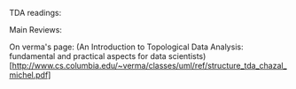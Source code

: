 TDA readings:

Main Reviews:

On verma's page:
(An Introduction to Topological Data Analysis: fundamental and practical aspects for data scientists)[http://www.cs.columbia.edu/~verma/classes/uml/ref/structure_tda_chazal_michel.pdf]


